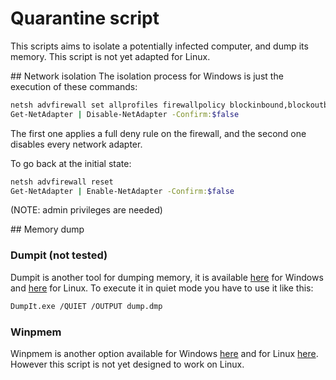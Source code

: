 # Quarantine script

This scripts aims to isolate a potentially infected computer, and dump its memory. This script is not yet adapted for Linux.

## Network isolation
The isolation process for Windows is just the execution of these commands:
```bash
netsh advfirewall set allprofiles firewallpolicy blockinbound,blockoutbound
Get-NetAdapter | Disable-NetAdapter -Confirm:$false
```

The first one applies a full deny rule on the firewall, and the second one disables every network adapter.

To go back at the initial state:
```bash
netsh advfirewall reset
Get-NetAdapter | Enable-NetAdapter -Confirm:$false
```

(NOTE: admin privileges are needed)

## Memory dump

### Dumpit (not tested)
Dumpit is another tool for dumping memory, it is available [here](https://www.magnetforensics.com/resources/magnet-dumpit-for-windows/) for Windows and [here](https://github.com/MagnetForensics/dumpit-linux) for Linux. To execute it in quiet mode you have to use it like this:
```bash
DumpIt.exe /QUIET /OUTPUT dump.dmp
```

### Winpmem
Winpmem is another option available for Windows [here](https://github.com/Velocidex/WinPmem/releases/tag/v4.0.rc1) and for Linux [here](http://github.com/Velocidex/Linpmem). However this script is not yet designed to work on Linux.

